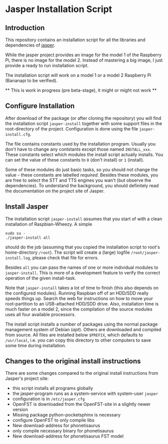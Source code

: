Jasper Installation Script
==========================

Introduction
------------

This repository contains an installation script for all the libraries and
dependencies of [jasper](http://jasperproject.github.io/ "jasper").

While the jasper project provides an image for the model 1 of the
Raspberry Pi, there is no image for the model 2. Instead of mastering a
big image, I just provide a ready to run installation script.

The installation script will work on a model 1 or a model 2 Raspberry Pi
(Bananapi to be verified).

** This is work in progress (pre beta-stage), it might or might not work **


Configure Installation
----------------------

After download of the package (or after cloning the repository) you will
find the installation script `jasper-install` together with some
support files in the root-directory of the project. Configuration is
done using the file `jasper-install.cfg`.

The file contains constants used by the installation program. Usually you
don't have to change any contstants except those named `INSTALL_xxx`. These
constants select which modules the install script actually installs. You can
set the value of these constants to `0` (don't install) or `1` (install).

Some of these modules do just basic tasks, so you should not change the
value - these constants are labelled *required*. Besides these modules, you
are free to select the STT and TTS engines you wan't (but observe the
dependencies). To understand the background, you should definitely read
the documentation on the project site of Jasper.


Install Jasper
--------------

The installation script `jasper-install` assumes that you start of with
a clean installation of Raspbian-Wheezy. A simple

    sudo su -
    ./jasper-install all

should do the job (assuming that you copied the installation script to root's
home-directory `/root`). The script will create a (large) logfile 
`/root/jasper-install.log`, please check that file for errors.

Besides `all` you can pass the names of one or more individual modules to 
`jasper-install`. This is more of a development feature to verify the
correct operation of the given install-task.

Note that `jasper-install` takes a lot of time to finish (this also
depends on the configured modules). Running Raspbian off of an HDD/SDD
really speeds things up. Search the web for instructions on how to move
your root-partition to an USB-attached HDD/SDD drive. Also, installation
time is much faster on a model 2, since the compilation of the source
modules uses all four available processors.

The install script installs a number of packages using the normal package
management system of Debian (*apt*). Others are downloaded and compiled
from source. All files are installed below `$PREFIX`, which defaults to
`/usr/local`, i.e. you can copy this directory to other computers to
save some time during installation.


Changes to the original install instructions
--------------------------------------------

There are some changes compared to the original install instructions from
Jasper's project site:

  - this script installs all programs globally
  - the jasper-program runs as a system-service with system-user `jasper`
  - configuration is in `/etc/jasper.cfg`
  - OpenFST is downloaded from the OpenFST-site in a slightly newer version
  - Missing package python-pocketsphinx is necessary
  - configure OpenFST to only compile libs
  - New download-address for phonetisaurus
  - only compile necessary binary for phonetisaurus
  - New download-address for phonetisaurus FST model
